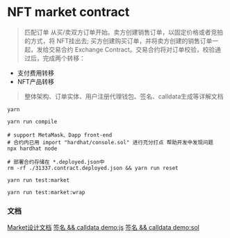 # NFT market contract

> 匹配订单 从买/卖双方订单开始。卖方创建销售订单，以固定价格或者竞拍的方式，将 NFT挂出去; 买方创建购买订单，并将卖方创建的销售订单一起，发给交易合约 Exchange Contract。交易合约将对订单校验，校验通过后，完成两个转移：
* 支付费用转移
* NFT产品转移

> 整体架构、订单实体、用户注册代理钱包、签名、calldata生成等详解文档
 
```
yarn

yarn run compile

# support MetaMask、Dapp front-end
# 合约内已用 import "hardhat/console.sol" 进行充分打点 帮助开发中发现问题
npx hardhat node

# 部署合约存储在 *.deployed.json中
rm -rf ./31337.contract.deployed.json && yarn run reset

yarn run test:market

yarn run test:market:wrap

```

### 文档

   [Market设计文档](https://github.com/hoseadevops/edec-nft-market/blob/main/docs/Market%E8%AE%BE%E8%AE%A1%E6%96%87%E6%A1%A3.pdf)
   [签名 && calldata demo:js](https://github.com/hoseadevops/edec-nft-market/blob/main/test/verify.js)
   [签名 && calldata demo:sol](https://github.com/hoseadevops/edec-nft-market/blob/main/contracts/Verify.sol)